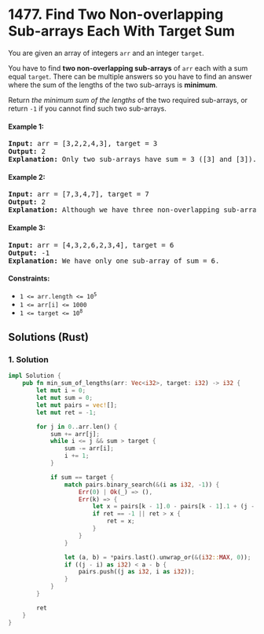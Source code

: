 # 1477. Find Two Non-overlapping Sub-arrays Each With Target Sum
You are given an array of integers `arr` and an integer `target`.

You have to find **two non-overlapping sub-arrays** of `arr` each with a sum equal `target`. There can be multiple answers so you have to find an answer where the sum of the lengths of the two sub-arrays is **minimum**.

Return *the minimum sum of the lengths* of the two required sub-arrays, or return `-1` if you cannot find such two sub-arrays.

#### Example 1:
<pre>
<strong>Input:</strong> arr = [3,2,2,4,3], target = 3
<strong>Output:</strong> 2
<strong>Explanation:</strong> Only two sub-arrays have sum = 3 ([3] and [3]). The sum of their lengths is 2.
</pre>

#### Example 2:
<pre>
<strong>Input:</strong> arr = [7,3,4,7], target = 7
<strong>Output:</strong> 2
<strong>Explanation:</strong> Although we have three non-overlapping sub-arrays of sum = 7 ([7], [3,4] and [7]), but we will choose the first and third sub-arrays as the sum of their lengths is 2.
</pre>

#### Example 3:
<pre>
<strong>Input:</strong> arr = [4,3,2,6,2,3,4], target = 6
<strong>Output:</strong> -1
<strong>Explanation:</strong> We have only one sub-array of sum = 6.
</pre>

#### Constraints:
* <code>1 <= arr.length <= 10<sup>5</sup></code>
* `1 <= arr[i] <= 1000`
* <code>1 <= target <= 10<sup>8</sup></code>

## Solutions (Rust)

### 1. Solution
```Rust
impl Solution {
    pub fn min_sum_of_lengths(arr: Vec<i32>, target: i32) -> i32 {
        let mut i = 0;
        let mut sum = 0;
        let mut pairs = vec![];
        let mut ret = -1;

        for j in 0..arr.len() {
            sum += arr[j];
            while i <= j && sum > target {
                sum -= arr[i];
                i += 1;
            }

            if sum == target {
                match pairs.binary_search(&(i as i32, -1)) {
                    Err(0) | Ok(_) => (),
                    Err(k) => {
                        let x = pairs[k - 1].0 - pairs[k - 1].1 + (j - i) as i32 + 2;
                        if ret == -1 || ret > x {
                            ret = x;
                        }
                    }
                }

                let (a, b) = *pairs.last().unwrap_or(&(i32::MAX, 0));
                if ((j - i) as i32) < a - b {
                    pairs.push((j as i32, i as i32));
                }
            }
        }

        ret
    }
}
```
